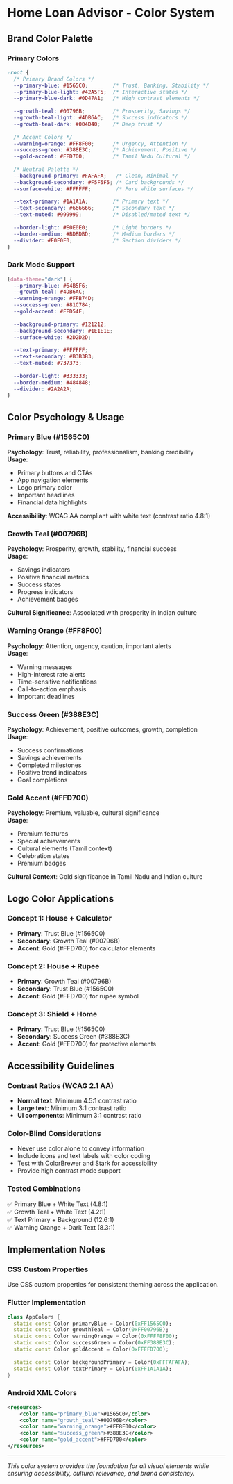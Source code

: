 # Home Loan Advisor - Color System

## Brand Color Palette

### Primary Colors

```css
:root {
  /* Primary Brand Colors */
  --primary-blue: #1565C0;        /* Trust, Banking, Stability */
  --primary-blue-light: #42A5F5;  /* Interactive states */
  --primary-blue-dark: #0D47A1;   /* High contrast elements */
  
  --growth-teal: #00796B;         /* Prosperity, Savings */
  --growth-teal-light: #4DB6AC;   /* Success indicators */
  --growth-teal-dark: #004D40;    /* Deep trust */
  
  /* Accent Colors */
  --warning-orange: #FF8F00;      /* Urgency, Attention */
  --success-green: #388E3C;       /* Achievement, Positive */
  --gold-accent: #FFD700;         /* Tamil Nadu Cultural */
  
  /* Neutral Palette */
  --background-primary: #FAFAFA;   /* Clean, Minimal */
  --background-secondary: #F5F5F5; /* Card backgrounds */
  --surface-white: #FFFFFF;        /* Pure white surfaces */
  
  --text-primary: #1A1A1A;        /* Primary text */
  --text-secondary: #666666;      /* Secondary text */
  --text-muted: #999999;          /* Disabled/muted text */
  
  --border-light: #E0E0E0;        /* Light borders */
  --border-medium: #BDBDBD;       /* Medium borders */
  --divider: #F0F0F0;             /* Section dividers */
}
```

### Dark Mode Support

```css
[data-theme="dark"] {
  --primary-blue: #64B5F6;
  --growth-teal: #4DB6AC;
  --warning-orange: #FFB74D;
  --success-green: #81C784;
  --gold-accent: #FFD54F;
  
  --background-primary: #121212;
  --background-secondary: #1E1E1E;
  --surface-white: #2D2D2D;
  
  --text-primary: #FFFFFF;
  --text-secondary: #B3B3B3;
  --text-muted: #737373;
  
  --border-light: #333333;
  --border-medium: #484848;
  --divider: #2A2A2A;
}
```

## Color Psychology & Usage

### Primary Blue (#1565C0)
**Psychology**: Trust, reliability, professionalism, banking credibility  
**Usage**: 
- Primary buttons and CTAs
- App navigation elements
- Logo primary color
- Important headlines
- Financial data highlights

**Accessibility**: WCAG AA compliant with white text (contrast ratio 4.8:1)

### Growth Teal (#00796B)
**Psychology**: Prosperity, growth, stability, financial success  
**Usage**:
- Savings indicators
- Positive financial metrics
- Success states
- Progress indicators
- Achievement badges

**Cultural Significance**: Associated with prosperity in Indian culture

### Warning Orange (#FF8F00)
**Psychology**: Attention, urgency, caution, important alerts  
**Usage**:
- Warning messages
- High-interest rate alerts
- Time-sensitive notifications
- Call-to-action emphasis
- Important deadlines

### Success Green (#388E3C)
**Psychology**: Achievement, positive outcomes, growth, completion  
**Usage**:
- Success confirmations
- Savings achievements
- Completed milestones
- Positive trend indicators
- Goal completions

### Gold Accent (#FFD700)
**Psychology**: Premium, valuable, cultural significance  
**Usage**:
- Premium features
- Special achievements
- Cultural elements (Tamil context)
- Celebration states
- Premium badges

**Cultural Context**: Gold significance in Tamil Nadu and Indian culture

## Logo Color Applications

### Concept 1: House + Calculator
- **Primary**: Trust Blue (#1565C0)
- **Secondary**: Growth Teal (#00796B)
- **Accent**: Gold (#FFD700) for calculator elements

### Concept 2: House + Rupee
- **Primary**: Growth Teal (#00796B)
- **Secondary**: Trust Blue (#1565C0)
- **Accent**: Gold (#FFD700) for rupee symbol

### Concept 3: Shield + Home
- **Primary**: Trust Blue (#1565C0)
- **Secondary**: Success Green (#388E3C)
- **Accent**: Gold (#FFD700) for protective elements

## Accessibility Guidelines

### Contrast Ratios (WCAG 2.1 AA)
- **Normal text**: Minimum 4.5:1 contrast ratio
- **Large text**: Minimum 3:1 contrast ratio
- **UI components**: Minimum 3:1 contrast ratio

### Color-Blind Considerations
- Never use color alone to convey information
- Include icons and text labels with color coding
- Test with ColorBrewer and Stark for accessibility
- Provide high contrast mode support

### Tested Combinations
✅ Primary Blue + White Text (4.8:1)  
✅ Growth Teal + White Text (4.2:1)  
✅ Text Primary + Background (12.6:1)  
✅ Warning Orange + Dark Text (8.3:1)  

## Implementation Notes

### CSS Custom Properties
Use CSS custom properties for consistent theming across the application.

### Flutter Implementation
```dart
class AppColors {
  static const Color primaryBlue = Color(0xFF1565C0);
  static const Color growthTeal = Color(0xFF00796B);
  static const Color warningOrange = Color(0xFFFF8F00);
  static const Color successGreen = Color(0xFF388E3C);
  static const Color goldAccent = Color(0xFFFFD700);
  
  static const Color backgroundPrimary = Color(0xFFFAFAFA);
  static const Color textPrimary = Color(0xFF1A1A1A);
}
```

### Android XML Colors
```xml
<resources>
    <color name="primary_blue">#1565C0</color>
    <color name="growth_teal">#00796B</color>
    <color name="warning_orange">#FF8F00</color>
    <color name="success_green">#388E3C</color>
    <color name="gold_accent">#FFD700</color>
</resources>
```

---

*This color system provides the foundation for all visual elements while ensuring accessibility, cultural relevance, and brand consistency.*
